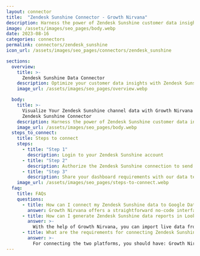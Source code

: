 ```yaml
---
layout: connector
title:  "Zendesk Sunshine Connector - Growth Nirvana"
description: Harness the power of Zendesk Sunshine customer data insights integrated into Looker Studio for strategic customer engagement decisions.
image: /assets/images/seo_pages/body.webp
date: 2023-08-16
categories: connectors
permalink: connectors/zendesk_sunshine
icon_url: /assets/images/seo_pages/connectors/zendesk_sunshine

sections:
  overview:
    title: >-
      Zendesk Sunshine Data Connector
    description: Optimize your customer data insights with Zendesk Sunshine integration. Seamlessly merge customer data from Zendesk Sunshine with Looker Studio's analytical capabilities, unlocking insights that drive customer engagement strategies, behavior analysis, and operational excellence.
    image_url: /assets/images/seo_pages/overview.webp

  body:
    title: >-
      Visualize Your Zendesk Sunshine channel data with Growth Nirvana's
      Zendesk Sunshine Connector
    description: Harness the power of Zendesk Sunshine customer data insights integrated into Looker Studio for strategic customer engagement decisions.
    image_url: /assets/images/seo_pages/body.webp
  steps_to_connect:
    title: Steps to connect
    steps:
      - title: "Step 1"
        description: Login to your Zendesk Sunshine account
      - title: "Step 2"
        description: Authorize the Zendesk Sunshine connection to send data to Growth Nirvana
      - title: "Step 3"
        description: Share your dashboard requirements with our data team. We will build the report for you.
    image_url: /assets/images/seo_pages/steps-to-connect.webp
  faq:
    title: FAQs
    questions:
      - title: How can I connect my Zendesk Sunshine data to Google Data Studio/Looker Studio?
        answer: Growth Nirvana offers a straightforward no-code interface to connect to Zendesk Sunshine data sources.
      - title: How can I generate Zendesk Sunshine data reports in Looker Studio?
        answer: >-
          With the help of Growth Nirvana, you can import live data from Zendesk Sunshine into Looker Studio. These data can be viewed in charts, tables, and dashboards to generate branded reports that can be shared instantly.
      - title: What are the requirements for connecting Zendesk Sunshine and Looker Studio?
        answer: >-
          For connecting the two platforms, you should have: Growth Nirvana Account and Zendesk Sunshine Ads Account
---
```

